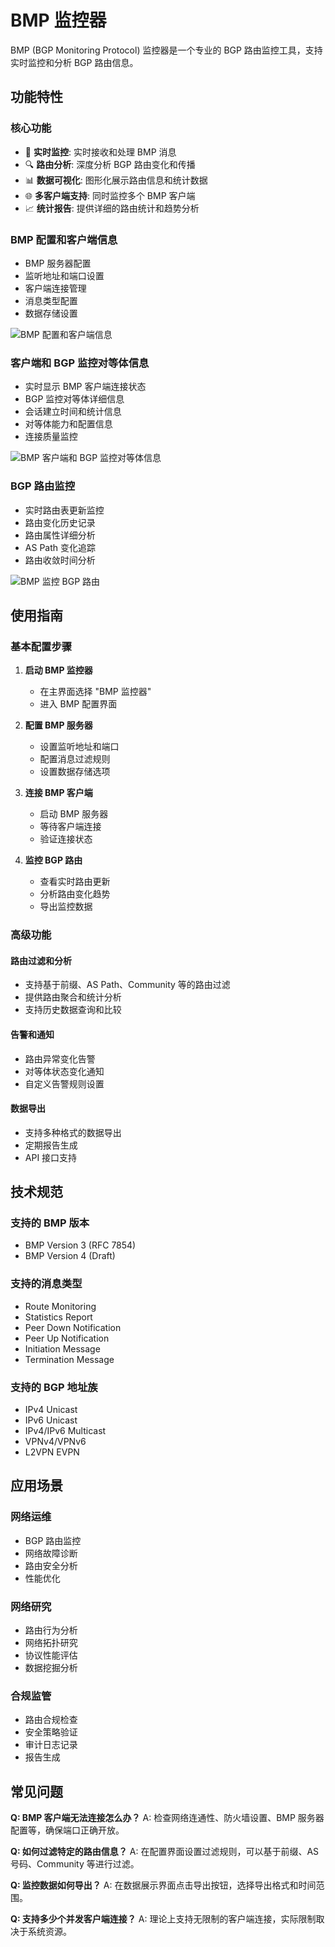 # BMP 监控器

BMP (BGP Monitoring Protocol) 监控器是一个专业的 BGP 路由监控工具，支持实时监控和分析 BGP 路由信息。

## 功能特性

### 核心功能
- 📡 **实时监控**: 实时接收和处理 BMP 消息
- 🔍 **路由分析**: 深度分析 BGP 路由变化和传播
- 📊 **数据可视化**: 图形化展示路由信息和统计数据
- 🌐 **多客户端支持**: 同时监控多个 BMP 客户端
- 📈 **统计报告**: 提供详细的路由统计和趋势分析

### BMP 配置和客户端信息
- BMP 服务器配置
- 监听地址和端口设置
- 客户端连接管理
- 消息类型配置
- 数据存储设置

![BMP 配置和客户端信息](images/bmp/bmp-config-and-client-info.png)

### 客户端和 BGP 监控对等体信息
- 实时显示 BMP 客户端连接状态
- BGP 监控对等体详细信息
- 会话建立时间和统计信息
- 对等体能力和配置信息
- 连接质量监控

![BMP 客户端和 BGP 监控对等体信息](images/bmp/bmp-client-and-bgp-monitor-peer-info.png)

### BGP 路由监控
- 实时路由表更新监控
- 路由变化历史记录
- 路由属性详细分析
- AS Path 变化追踪
- 路由收敛时间分析

![BMP 监控 BGP 路由](images/bmp/bmp-monitor-bgp-route.png)

## 使用指南

### 基本配置步骤

1. **启动 BMP 监控器**
   - 在主界面选择 "BMP 监控器"
   - 进入 BMP 配置界面

2. **配置 BMP 服务器**
   - 设置监听地址和端口
   - 配置消息过滤规则
   - 设置数据存储选项

3. **连接 BMP 客户端**
   - 启动 BMP 服务器
   - 等待客户端连接
   - 验证连接状态

4. **监控 BGP 路由**
   - 查看实时路由更新
   - 分析路由变化趋势
   - 导出监控数据

### 高级功能

#### 路由过滤和分析
- 支持基于前缀、AS Path、Community 等的路由过滤
- 提供路由聚合和统计分析
- 支持历史数据查询和比较

#### 告警和通知
- 路由异常变化告警
- 对等体状态变化通知
- 自定义告警规则设置

#### 数据导出
- 支持多种格式的数据导出
- 定期报告生成
- API 接口支持

## 技术规范

### 支持的 BMP 版本
- BMP Version 3 (RFC 7854)
- BMP Version 4 (Draft)

### 支持的消息类型
- Route Monitoring
- Statistics Report
- Peer Down Notification
- Peer Up Notification
- Initiation Message
- Termination Message

### 支持的 BGP 地址族
- IPv4 Unicast
- IPv6 Unicast
- IPv4/IPv6 Multicast
- VPNv4/VPNv6
- L2VPN EVPN

## 应用场景

### 网络运维
- BGP 路由监控
- 网络故障诊断
- 路由安全分析
- 性能优化

### 网络研究
- 路由行为分析
- 网络拓扑研究
- 协议性能评估
- 数据挖掘分析

### 合规监管
- 路由合规检查
- 安全策略验证
- 审计日志记录
- 报告生成

## 常见问题

**Q: BMP 客户端无法连接怎么办？**
A: 检查网络连通性、防火墙设置、BMP 服务器配置等，确保端口正确开放。

**Q: 如何过滤特定的路由信息？**
A: 在配置界面设置过滤规则，可以基于前缀、AS 号码、Community 等进行过滤。

**Q: 监控数据如何导出？**
A: 在数据展示界面点击导出按钮，选择导出格式和时间范围。

**Q: 支持多少个并发客户端连接？**
A: 理论上支持无限制的客户端连接，实际限制取决于系统资源。
